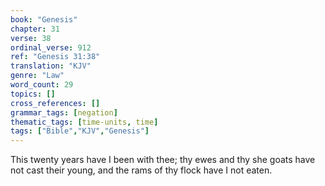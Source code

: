 ```yaml
---
book: "Genesis"
chapter: 31
verse: 38
ordinal_verse: 912
ref: "Genesis 31:38"
translation: "KJV"
genre: "Law"
word_count: 29
topics: []
cross_references: []
grammar_tags: [negation]
thematic_tags: [time-units, time]
tags: ["Bible","KJV","Genesis"]
---
```

This twenty years have I been with thee; thy ewes and thy she goats have not cast their young, and the rams of thy flock have I not eaten.
